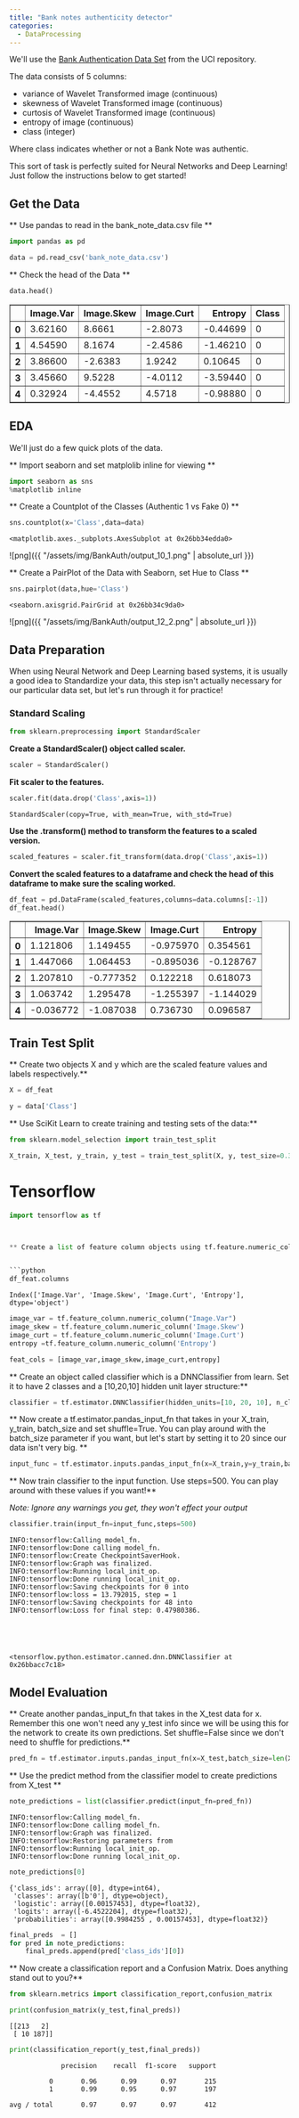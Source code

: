 ```yaml
---
title: "Bank notes authenticity detector"
categories:
  - DataProcessing
---
```



We'll use the [Bank Authentication Data Set](https://archive.ics.uci.edu/ml/datasets/banknote+authentication) from the UCI repository.

The data consists of 5 columns:

* variance of Wavelet Transformed image (continuous)
* skewness of Wavelet Transformed image (continuous)
* curtosis of Wavelet Transformed image (continuous)
* entropy of image (continuous)
* class (integer)

Where class indicates whether or not a Bank Note was authentic.

This sort of task is perfectly suited for Neural Networks and Deep Learning! Just follow the instructions below to get started!

## Get the Data

** Use pandas to read in the bank_note_data.csv file **


```python
import pandas as pd
```


```python
data = pd.read_csv('bank_note_data.csv')
```

** Check the head of the Data **


```python
data.head()
```




<div>
<style scoped>
    .dataframe tbody tr th:only-of-type {
        vertical-align: middle;
    }

    .dataframe tbody tr th {
        vertical-align: top;
    }

    .dataframe thead th {
        text-align: right;
    }
</style>
<table border="1" class="dataframe">
  <thead>
    <tr style="text-align: right;">
      <th></th>
      <th>Image.Var</th>
      <th>Image.Skew</th>
      <th>Image.Curt</th>
      <th>Entropy</th>
      <th>Class</th>
    </tr>
  </thead>
  <tbody>
    <tr>
      <th>0</th>
      <td>3.62160</td>
      <td>8.6661</td>
      <td>-2.8073</td>
      <td>-0.44699</td>
      <td>0</td>
    </tr>
    <tr>
      <th>1</th>
      <td>4.54590</td>
      <td>8.1674</td>
      <td>-2.4586</td>
      <td>-1.46210</td>
      <td>0</td>
    </tr>
    <tr>
      <th>2</th>
      <td>3.86600</td>
      <td>-2.6383</td>
      <td>1.9242</td>
      <td>0.10645</td>
      <td>0</td>
    </tr>
    <tr>
      <th>3</th>
      <td>3.45660</td>
      <td>9.5228</td>
      <td>-4.0112</td>
      <td>-3.59440</td>
      <td>0</td>
    </tr>
    <tr>
      <th>4</th>
      <td>0.32924</td>
      <td>-4.4552</td>
      <td>4.5718</td>
      <td>-0.98880</td>
      <td>0</td>
    </tr>
  </tbody>
</table>
</div>



## EDA

We'll just do a few quick plots of the data.

** Import seaborn and set matplolib inline for viewing **


```python
import seaborn as sns
%matplotlib inline
```

** Create a Countplot of the Classes (Authentic 1 vs Fake 0) **


```python
sns.countplot(x='Class',data=data)
```




    <matplotlib.axes._subplots.AxesSubplot at 0x26bb34edda0>



![png]({{ "/assets/img/BankAuth/output_10_1.png" | absolute_url }})



** Create a PairPlot of the Data with Seaborn, set Hue to Class **


```python
sns.pairplot(data,hue='Class')
```

    <seaborn.axisgrid.PairGrid at 0x26bb34c9da0>



![png]({{ "/assets/img/BankAuth/output_12_2.png" | absolute_url }})


## Data Preparation 

When using Neural Network and Deep Learning based systems, it is usually a good idea to Standardize your data, this step isn't actually necessary for our particular data set, but let's run through it for practice!

### Standard Scaling




```python
from sklearn.preprocessing import StandardScaler
```

**Create a StandardScaler() object called scaler.**


```python
scaler = StandardScaler()
```

**Fit scaler to the features.**


```python
scaler.fit(data.drop('Class',axis=1))
```




    StandardScaler(copy=True, with_mean=True, with_std=True)



**Use the .transform() method to transform the features to a scaled version.**


```python
scaled_features = scaler.fit_transform(data.drop('Class',axis=1))
```

**Convert the scaled features to a dataframe and check the head of this dataframe to make sure the scaling worked.**


```python
df_feat = pd.DataFrame(scaled_features,columns=data.columns[:-1])
df_feat.head()
```




<div>
<style scoped>
    .dataframe tbody tr th:only-of-type {
        vertical-align: middle;
    }

    .dataframe tbody tr th {
        vertical-align: top;
    }

    .dataframe thead th {
        text-align: right;
    }
</style>
<table border="1" class="dataframe">
  <thead>
    <tr style="text-align: right;">
      <th></th>
      <th>Image.Var</th>
      <th>Image.Skew</th>
      <th>Image.Curt</th>
      <th>Entropy</th>
    </tr>
  </thead>
  <tbody>
    <tr>
      <th>0</th>
      <td>1.121806</td>
      <td>1.149455</td>
      <td>-0.975970</td>
      <td>0.354561</td>
    </tr>
    <tr>
      <th>1</th>
      <td>1.447066</td>
      <td>1.064453</td>
      <td>-0.895036</td>
      <td>-0.128767</td>
    </tr>
    <tr>
      <th>2</th>
      <td>1.207810</td>
      <td>-0.777352</td>
      <td>0.122218</td>
      <td>0.618073</td>
    </tr>
    <tr>
      <th>3</th>
      <td>1.063742</td>
      <td>1.295478</td>
      <td>-1.255397</td>
      <td>-1.144029</td>
    </tr>
    <tr>
      <th>4</th>
      <td>-0.036772</td>
      <td>-1.087038</td>
      <td>0.736730</td>
      <td>0.096587</td>
    </tr>
  </tbody>
</table>
</div>



## Train Test Split

** Create two objects X and y which are the scaled feature values and labels respectively.**


```python
X = df_feat
```


```python
y = data['Class']
```

** Use SciKit Learn to create training and testing sets of the data:**


```python
from sklearn.model_selection import train_test_split
```


```python
X_train, X_test, y_train, y_test = train_test_split(X, y, test_size=0.3)
```

# Tensorflow


```python
import tensorflow as tf



** Create a list of feature column objects using tf.feature.numeric_column()**


```python
df_feat.columns
```




    Index(['Image.Var', 'Image.Skew', 'Image.Curt', 'Entropy'], dtype='object')




```python
image_var = tf.feature_column.numeric_column("Image.Var")
image_skew = tf.feature_column.numeric_column('Image.Skew')
image_curt = tf.feature_column.numeric_column('Image.Curt')
entropy =tf.feature_column.numeric_column('Entropy')
```


```python
feat_cols = [image_var,image_skew,image_curt,entropy]
```

** Create an object called classifier which is a DNNClassifier from learn. Set it to have 2 classes and a [10,20,10] hidden unit layer structure:**


```python
classifier = tf.estimator.DNNClassifier(hidden_units=[10, 20, 10], n_classes=2,feature_columns=feat_cols)
```


** Now create a tf.estimator.pandas_input_fn that takes in your X_train, y_train, batch_size and set shuffle=True. You can play around with the batch_size parameter if you want, but let's start by setting it to 20 since our data isn't very big. **


```python
input_func = tf.estimator.inputs.pandas_input_fn(x=X_train,y=y_train,batch_size=20,shuffle=True)
```

** Now train classifier to the input function. Use steps=500. You can play around with these values if you want!**

*Note: Ignore any warnings you get, they won't effect your output*


```python
classifier.train(input_fn=input_func,steps=500)
```

    INFO:tensorflow:Calling model_fn.
    INFO:tensorflow:Done calling model_fn.
    INFO:tensorflow:Create CheckpointSaverHook.
    INFO:tensorflow:Graph was finalized.
    INFO:tensorflow:Running local_init_op.
    INFO:tensorflow:Done running local_init_op.
    INFO:tensorflow:Saving checkpoints for 0 into 
    INFO:tensorflow:loss = 13.792015, step = 1
    INFO:tensorflow:Saving checkpoints for 48 into 
    INFO:tensorflow:Loss for final step: 0.47980386.





    <tensorflow.python.estimator.canned.dnn.DNNClassifier at 0x26bbacc7c18>



## Model Evaluation

** Create another pandas_input_fn that takes in the X_test data for x. Remember this one won't need any y_test info since we will be using this for the network to create its own predictions. Set shuffle=False since we don't need to shuffle for predictions.**


```python
pred_fn = tf.estimator.inputs.pandas_input_fn(x=X_test,batch_size=len(X_test),shuffle=False)
```

** Use the predict method from the classifier model to create predictions from X_test **


```python
note_predictions = list(classifier.predict(input_fn=pred_fn))
```

    INFO:tensorflow:Calling model_fn.
    INFO:tensorflow:Done calling model_fn.
    INFO:tensorflow:Graph was finalized.
    INFO:tensorflow:Restoring parameters from 
    INFO:tensorflow:Running local_init_op.
    INFO:tensorflow:Done running local_init_op.



```python
note_predictions[0]
```




    {'class_ids': array([0], dtype=int64),
     'classes': array([b'0'], dtype=object),
     'logistic': array([0.00157453], dtype=float32),
     'logits': array([-6.4522204], dtype=float32),
     'probabilities': array([0.9984255 , 0.00157453], dtype=float32)}




```python
final_preds  = []
for pred in note_predictions:
    final_preds.append(pred['class_ids'][0])
```

** Now create a classification report and a Confusion Matrix. Does anything stand out to you?**


```python
from sklearn.metrics import classification_report,confusion_matrix
```


```python
print(confusion_matrix(y_test,final_preds))
```

    [[213   2]
     [ 10 187]]



```python
print(classification_report(y_test,final_preds))
```

                 precision    recall  f1-score   support
    
              0       0.96      0.99      0.97       215
              1       0.99      0.95      0.97       197
    
    avg / total       0.97      0.97      0.97       412
    
